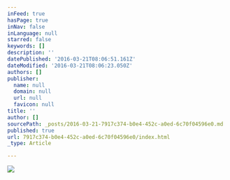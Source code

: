 ```yaml
---
inFeed: true
hasPage: true
inNav: false
inLanguage: null
starred: false
keywords: []
description: ''
datePublished: '2016-03-21T08:06:51.161Z'
dateModified: '2016-03-21T08:06:23.050Z'
authors: []
publisher:
  name: null
  domain: null
  url: null
  favicon: null
title: ''
author: []
sourcePath: _posts/2016-03-21-7917c374-b0e4-452c-a0ed-6c70f04596e0.md
published: true
url: 7917c374-b0e4-452c-a0ed-6c70f04596e0/index.html
_type: Article

---
```

![](https://the-grid-user-content.s3-us-west-2.amazonaws.com/ff3e523e-faf0-4c10-9f5c-ae05f905b862.jpg)